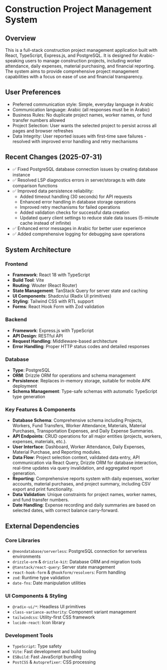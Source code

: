 # Construction Project Management System

## Overview
This is a full-stack construction project management application built with React, TypeScript, Express.js, and PostgreSQL. It is designed for Arabic-speaking users to manage construction projects, including worker attendance, daily expenses, material purchasing, and financial reporting. The system aims to provide comprehensive project management capabilities with a focus on ease of use and financial transparency.

## User Preferences
- Preferred communication style: Simple, everyday language in Arabic
- Communication language: Arabic (all responses must be in Arabic)
- Business Rules: No duplicate project names, worker names, or fund transfer numbers allowed
- Project Selection: User wants the selected project to persist across all pages and browser refreshes
- Data Integrity: User reported issues with first-time save failures - resolved with improved error handling and retry mechanisms

## Recent Changes (2025-07-31)
- ✅ Fixed PostgreSQL database connection issues by creating database instance
- ✅ Resolved LSP diagnostics errors in server/storage.ts with date comparison functions
- ✅ Improved data persistence reliability:
  - Added timeout handling (30 seconds) for API requests
  - Enhanced error handling in database storage operations
  - Improved retry mechanisms for failed operations
  - Added validation checks for successful data creation
  - Updated query client settings to reduce stale data issues (5-minute cache instead of infinite)
- ✅ Enhanced error messages in Arabic for better user experience
- ✅ Added comprehensive logging for debugging save operations

## System Architecture
### Frontend
- **Framework**: React 18 with TypeScript
- **Build Tool**: Vite
- **Routing**: Wouter (React Router)
- **State Management**: TanStack Query for server state and caching
- **UI Components**: Shadcn/ui (Radix UI primitives)
- **Styling**: Tailwind CSS with RTL support
- **Forms**: React Hook Form with Zod validation

### Backend
- **Framework**: Express.js with TypeScript
- **API Design**: RESTful API
- **Request Handling**: Middleware-based architecture
- **Error Handling**: Proper HTTP status codes and detailed responses

### Database
- **Type**: PostgreSQL
- **ORM**: Drizzle ORM for operations and schema management
- **Persistence**: Replaces in-memory storage, suitable for mobile APK deployment
- **Schema Management**: Type-safe schemas with automatic TypeScript type generation

### Key Features & Components
- **Database Schema**: Comprehensive schema including Projects, Workers, Fund Transfers, Worker Attendance, Materials, Material Purchases, Transportation Expenses, and Daily Expense Summaries.
- **API Endpoints**: CRUD operations for all major entities (projects, workers, expenses, materials, etc.).
- **User Interface**: Dashboard, Worker Attendance, Daily Expenses, Material Purchase, and Reporting modules.
- **Data Flow**: Project selection context, validated data entry, API communication via React Query, Drizzle ORM for database interaction, real-time updates via query invalidation, and aggregated report generation.
- **Reporting**: Comprehensive reports system with daily expenses, worker accounts, material purchases, and project summary, including CSV export and print functionality.
- **Data Validation**: Unique constraints for project names, worker names, and fund transfer numbers.
- **Date Handling**: Expense recording and daily summaries are based on selected dates, with correct balance carry-forward.

## External Dependencies
### Core Libraries
- `@neondatabase/serverless`: PostgreSQL connection for serverless environments
- `drizzle-orm` & `drizzle-kit`: Database ORM and migration tools
- `@tanstack/react-query`: Server state management
- `react-hook-form` & `@hookform/resolvers`: Form handling
- `zod`: Runtime type validation
- `date-fns`: Date manipulation utilities

### UI Components & Styling
- `@radix-ui/*`: Headless UI primitives
- `class-variance-authority`: Component variant management
- `tailwindcss`: Utility-first CSS framework
- `lucide-react`: Icon library

### Development Tools
- `TypeScript`: Type safety
- `Vite`: Fast development and build tooling
- `ESBuild`: Fast JavaScript bundling
- `PostCSS` & `Autoprefixer`: CSS processing